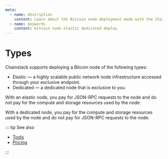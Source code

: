 ```yaml
---
meta:
  - name: description
    content: Learn about the Bitcoin node deployment mode with the Chainstack managed blockchain services. Deploy a dedicated or an elastic node.
  - name: keywords
    content: bitcoin node elastic dedicated deploy
---
```


# Types

Chainstack supports deploying a Bitcoin node of the following types:

* Elastic — a highly scalable public network node infrastructure accessed through your exclusive endpoint.
* Dedicated — a dedicated node that is exclusive to you.

With an elastic node, you pay for JSON-RPC requests to the node and do not pay for the compute and storage resources used by the node.

With a dedicated node, you pay for the compute and storage resources used by the node and do not pay for JSON-RPC requests to the node.

::: tip See also

* [Tools](/operations/bitcoin/tools)
* <a href="https://chainstack.com/pricing/" target="_blank">Pricing</a>

:::
